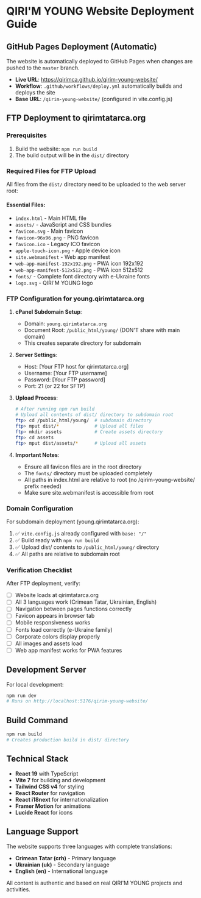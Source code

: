 # QIRI'M YOUNG Website Deployment Guide

## GitHub Pages Deployment (Automatic)

The website is automatically deployed to GitHub Pages when changes are pushed to the `master` branch.

- **Live URL**: https://qirimca.github.io/qirim-young-website/
- **Workflow**: `.github/workflows/deploy.yml` automatically builds and deploys the site
- **Base URL**: `/qirim-young-website/` (configured in vite.config.js)

## FTP Deployment to qirimtatarca.org

### Prerequisites
1. Build the website: `npm run build`
2. The build output will be in the `dist/` directory

### Required Files for FTP Upload
All files from the `dist/` directory need to be uploaded to the web server root:

#### Essential Files:
- `index.html` - Main HTML file
- `assets/` - JavaScript and CSS bundles
- `favicon.svg` - Main favicon
- `favicon-96x96.png` - PNG favicon
- `favicon.ico` - Legacy ICO favicon
- `apple-touch-icon.png` - Apple device icon
- `site.webmanifest` - Web app manifest
- `web-app-manifest-192x192.png` - PWA icon 192x192
- `web-app-manifest-512x512.png` - PWA icon 512x512
- `fonts/` - Complete font directory with e-Ukraine fonts
- `logo.svg` - QIRI'M YOUNG logo

### FTP Configuration for young.qirimtatarca.org

1. **cPanel Subdomain Setup**:
   - Domain: `young.qirimtatarca.org`
   - Document Root: `/public_html/young/` (DON'T share with main domain)
   - This creates separate directory for subdomain

2. **Server Settings**:
   - Host: [Your FTP host for qirimtatarca.org]
   - Username: [Your FTP username]  
   - Password: [Your FTP password]
   - Port: 21 (or 22 for SFTP)

3. **Upload Process**:
   ```bash
   # After running npm run build
   # Upload all contents of dist/ directory to subdomain root
   ftp> cd /public_html/young/  # subdomain directory
   ftp> mput dist/*             # Upload all files
   ftp> mkdir assets            # Create assets directory
   ftp> cd assets
   ftp> mput dist/assets/*      # Upload all assets
   ```

3. **Important Notes**:
   - Ensure all favicon files are in the root directory
   - The `fonts/` directory must be uploaded completely
   - All paths in index.html are relative to root (no /qirim-young-website/ prefix needed)
   - Make sure site.webmanifest is accessible from root

### Domain Configuration

For subdomain deployment (young.qirimtatarca.org):
1. ✅ `vite.config.js` already configured with `base: "/"` 
2. ✅ Build ready with `npm run build`
3. ✅ Upload dist/ contents to `/public_html/young/` directory
4. ✅ All paths are relative to subdomain root

### Verification Checklist

After FTP deployment, verify:
- [ ] Website loads at qirimtatarca.org
- [ ] All 3 languages work (Crimean Tatar, Ukrainian, English)
- [ ] Navigation between pages functions correctly
- [ ] Favicon appears in browser tab
- [ ] Mobile responsiveness works
- [ ] Fonts load correctly (e-Ukraine family)
- [ ] Corporate colors display properly
- [ ] All images and assets load
- [ ] Web app manifest works for PWA features

## Development Server

For local development:
```bash
npm run dev
# Runs on http://localhost:5176/qirim-young-website/
```

## Build Command

```bash
npm run build
# Creates production build in dist/ directory
```

## Technical Stack

- **React 19** with TypeScript
- **Vite 7** for building and development
- **Tailwind CSS v4** for styling
- **React Router** for navigation
- **React i18next** for internationalization
- **Framer Motion** for animations
- **Lucide React** for icons

## Language Support

The website supports three languages with complete translations:
- **Crimean Tatar (crh)** - Primary language
- **Ukrainian (uk)** - Secondary language  
- **English (en)** - International language

All content is authentic and based on real QIRI'M YOUNG projects and activities.
